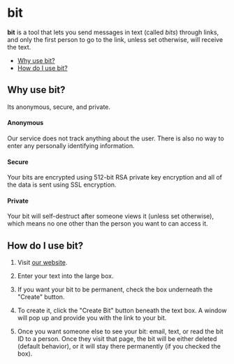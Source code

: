 # bit
**bit** is a tool that lets you send messages in text (called _bits_) through links, and only the first person to go to the link, unless set otherwise, will receive the text.
* [Why use bit?](#why-use-bit)
* [How do I use bit?](#how-do-i-use-bit)

## Why use bit?
Its anonymous, secure, and private.
#### Anonymous
Our service does not track anything about the user. There is also no way to enter any personally identifying information.
#### Secure
Your bits are encrypted using 512-bit RSA private key encryption and all of the data is sent using SSL encryption.
#### Private
Your bit will self-destruct after someone views it (unless set otherwise), which means no one other than the person you want to can access it.

## How do I use bit?

1. Visit [our website](http://bitapp.cf/).

2. Enter your text into the large box.

3. If you want your bit to be permanent, check the box underneath the "Create" button.

4. To create it, click the "Create Bit" button beneath the text box. A window will pop up and provide you with the link to your bit.

5. Once you want someone else to see your bit: email, text, or read the bit ID to a person. Once they visit that page, the bit will be either deleted (default behavior), or it will stay there permanently (if you checked the box).
